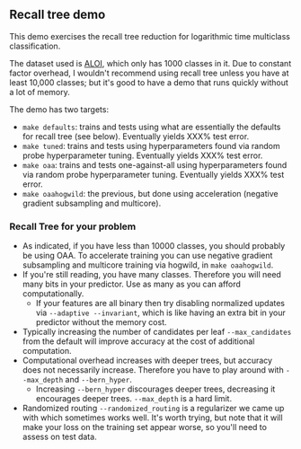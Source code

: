 Recall tree demo
-------------------------------

This demo exercises the recall tree reduction for logarithmic time 
multiclass classification.

The dataset used is [ALOI](http://aloi.science.uva.nl/), which only
has 1000 classes in it.  Due to constant factor overhead, I wouldn't 
recommend using recall tree unless you have at least 10,000 classes;
but it's good to have a demo that runs quickly without a lot of memory.

The demo has two targets:
- `make defaults`: trains and tests using what are essentially the defaults for recall tree (see below).  Eventually yields XXX% test error.
- `make tuned`: trains and tests using hyperparameters found via random probe hyperparameter tuning.  Eventually yields XXX% test error.
- `make oaa`: trains and tests one-against-all using hyperparameters found via random probe hyperparameter tuning.  Eventually yields XXX% test error.
- `make oaahogwild`: the previous, but done using acceleration (negative gradient subsampling and multicore).

### Recall Tree for your problem ###

- As indicated, if you have less than 10000 classes, you should probably be using OAA.  To accelerate training you can use negative gradient subsampling and multicore training via hogwild, in `make oaahogwild`.
- If you're still reading, you have many classes.  Therefore you will need many bits in your predictor.  Use as many as you can afford computationally.  
  - If your features are all binary then try disabling normalized updates via `--adaptive --invariant`, which is like having an extra bit in your predictor without the memory cost.
- Typically increasing the number of candidates per leaf `--max_candidates` from the default will improve accuracy at the cost of additional computation.
- Computational overhead increases with deeper trees, but accuracy does not necessarily increase.  Therefore you have to play around with `--max_depth` and `--bern_hyper`.
  - Increasing `--bern_hyper` discourages deeper trees, decreasing it encourages deeper trees.  `--max_depth` is a hard limit.
- Randomized routing `--randomized_routing` is a regularizer we came up with which sometimes works well.  It's worth trying, but note that it will make your loss on the training set appear worse, so you'll need to assess on test data.
